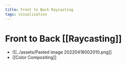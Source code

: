 ```yaml
---
title: Front to Back Raycasting
tags: visualization
---
```


# Front to Back [[Raycasting]]
- ![[../assets/Pasted image 20220418002010.png]]
- [[Color Compositing]]
























